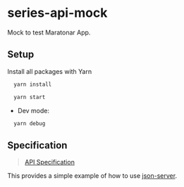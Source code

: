 # series-api-mock

Mock to test Maratonar App.

## Setup

Install all packages with Yarn

```bash
  yarn install
```

```bash
  yarn start
```

* Dev mode:

```bash
  yarn debug
```

## Specification 

> [API Specification](https://github.com/luanpotter/series-api/blob/master/APIS.md) 



This provides a simple example of how to use [json-server](https://github.com/typicode/json-server).
